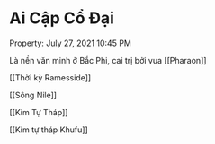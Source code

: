 ---
---

# Ai Cập Cổ Đại

Property: July 27, 2021 10:45 PM

Là nền văn minh ở Bắc Phi, cai trị bởi vua [[Pharaon]] 

[[Thời kỳ Ramesside]] 

[[Sông Nile]] 

[[Kim Tự Tháp]] 

[[Kim tự tháp Khufu]]